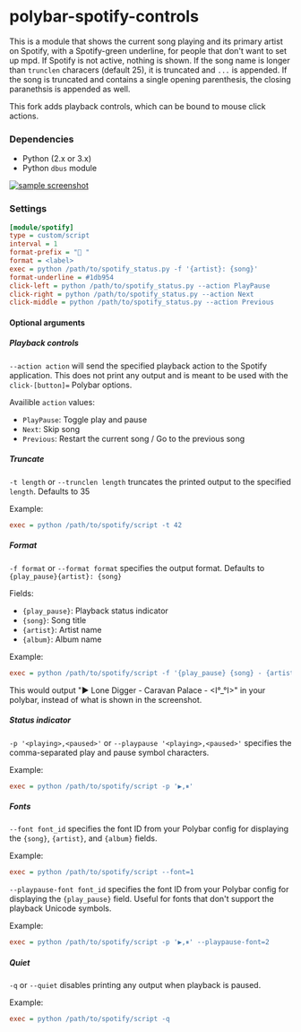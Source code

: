 # polybar-spotify-controls

This is a module that shows the current song playing and its primary artist on Spotify, with a Spotify-green underline, for people that don't want to set up mpd. If Spotify is not active, nothing is shown. If the song name is longer than `trunclen` characers (default 25), it is truncated and `...` is appended. If the song is truncated and contains a single opening parenthesis, the closing paranethsis is appended as well.

This fork adds playback controls, which can be bound to mouse click actions. 

### Dependencies
- Python (2.x or 3.x)
- Python `dbus` module

[![sample screenshot](https://i.imgur.com/kEluTSq.png)](https://i.imgur.com/kEluTSq.png)

### Settings
``` ini
[module/spotify]
type = custom/script
interval = 1
format-prefix = " "
format = <label>
exec = python /path/to/spotify_status.py -f '{artist}: {song}'
format-underline = #1db954
click-left = python /path/to/spotify_status.py --action PlayPause
click-right = python /path/to/spotify_status.py --action Next
click-middle = python /path/to/spotify_status.py --action Previous
```

#### Optional arguments

##### Playback controls

`--action action` will send the specified playback action to the Spotify application. This does not print any output and is meant to be used with the `click-[button]=` Polybar options.

Availible `action` values:

- `PlayPause`: Toggle play and pause
- `Next`: Skip song
- `Previous`: Restart the current song / Go to the previous song

##### Truncate

`-t length` or `--trunclen length` truncates the printed output to the specified `length`. Defaults to 35

Example:

``` ini
exec = python /path/to/spotify/script -t 42
```

##### Format

`-f format` or `--format format` specifies the output format. Defaults to `{play_pause}{artist}: {song}`

Fields:

- `{play_pause}`: Playback status indicator
- `{song}`: Song title
- `{artist}`: Artist name
- `{album}`: Album name

Example:

``` ini
exec = python /path/to/spotify/script -f '{play_pause} {song} - {artist} - {album}'
```

This would output "▶ Lone Digger - Caravan Palace - <I°_°I>" in your polybar, instead of what is shown in the screenshot.

##### Status indicator

`-p '<playing>,<paused>'` or `--playpause '<playing>,<paused>'` specifies the comma-separated play and pause symbol characters.

Example:

``` ini
exec = python /path/to/spotify/script -p '▶,⏸'
```

##### Fonts

`--font font_id` specifies the font ID from your Polybar config for displaying the `{song}`, `{artist}`, and `{album}` fields.

Example:
```ini
exec = python /path/to/spotify/script --font=1
```

`--playpause-font font_id` specifies the font ID from your Polybar config for displaying the `{play_pause}` field. Useful for fonts that don't support the playback Unicode symbols.

Example:
``` ini
exec = python /path/to/spotify/script -p '▶,⏸' --playpause-font=2
```

##### Quiet

`-q` or `--quiet` disables printing any output when playback is paused.

Example:
```ini
exec = python /path/to/spotify/script -q
```
